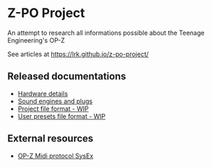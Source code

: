 # Z-PO Project
An attempt to research all informations possible about the Teenage Engineering's OP-Z

See articles at https://lrk.github.io/z-po-project/


## Released documentations
- [Hardware details](docs/hardware_details.md)
- [Sound engines and plugs](docs/engines.md)
- [Project file format - WIP](docs/project_opz_file_format.md)
- [User presets file format - WIP](docs/user_presets_file_format.md)

## External resources

- [OP-Z Midi protocol SysEx](https://github.com/hyphz/opzdoc/wiki/MIDI-Protocol)
